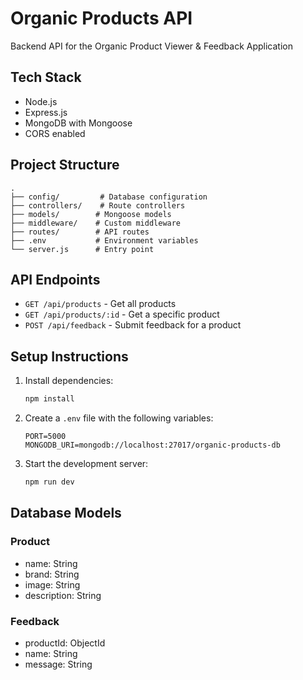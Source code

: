 # Organic Products API

Backend API for the Organic Product Viewer & Feedback Application

## Tech Stack

- Node.js
- Express.js
- MongoDB with Mongoose
- CORS enabled

## Project Structure

``` 
.
├── config/         # Database configuration
├── controllers/    # Route controllers
├── models/        # Mongoose models
├── middleware/    # Custom middleware
├── routes/        # API routes
├── .env           # Environment variables
└── server.js      # Entry point
```

## API Endpoints

- `GET /api/products` - Get all products
- `GET /api/products/:id` - Get a specific product
- `POST /api/feedback` - Submit feedback for a product

## Setup Instructions

1. Install dependencies:
   ```bash
   npm install
   ```

2. Create a `.env` file with the following variables:
   ```
   PORT=5000
   MONGODB_URI=mongodb://localhost:27017/organic-products-db
   ```

3. Start the development server:
   ```bash
   npm run dev
   ```

## Database Models

### Product
- name: String
- brand: String
- image: String
- description: String

### Feedback
- productId: ObjectId
- name: String
- message: String
